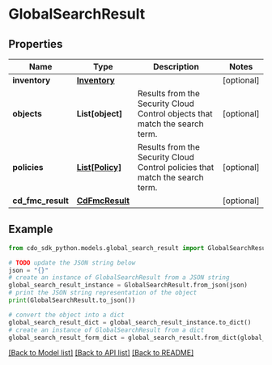 # GlobalSearchResult


## Properties

Name | Type | Description | Notes
------------ | ------------- | ------------- | -------------
**inventory** | [**Inventory**](Inventory.md) |  | [optional] 
**objects** | **List[object]** | Results from the Security Cloud Control objects that match the search term. | [optional] 
**policies** | [**List[Policy]**](Policy.md) | Results from the Security Cloud Control policies that match the search term. | [optional] 
**cd_fmc_result** | [**CdFmcResult**](CdFmcResult.md) |  | [optional] 

## Example

```python
from cdo_sdk_python.models.global_search_result import GlobalSearchResult

# TODO update the JSON string below
json = "{}"
# create an instance of GlobalSearchResult from a JSON string
global_search_result_instance = GlobalSearchResult.from_json(json)
# print the JSON string representation of the object
print(GlobalSearchResult.to_json())

# convert the object into a dict
global_search_result_dict = global_search_result_instance.to_dict()
# create an instance of GlobalSearchResult from a dict
global_search_result_form_dict = global_search_result.from_dict(global_search_result_dict)
```
[[Back to Model list]](../README.md#documentation-for-models) [[Back to API list]](../README.md#documentation-for-api-endpoints) [[Back to README]](../README.md)


